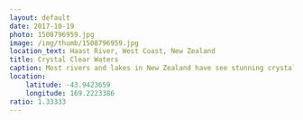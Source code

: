 ```yaml
---
layout: default
date: 2017-10-19
photo: 1508796959.jpg
image: /img/thumb/1508796959.jpg
location_text: Haast River, West Coast, New Zealand
title: Crystal Clear Waters
caption: Most rivers and lakes in New Zealand have see stunning crystal clear water. It is so clear it is almost hard to distinguish if those rocks are under water or not! (they are)
location:
    latitude: -43.9423659
    longitude: 169.2223386
ratio: 1.33333
---
```

